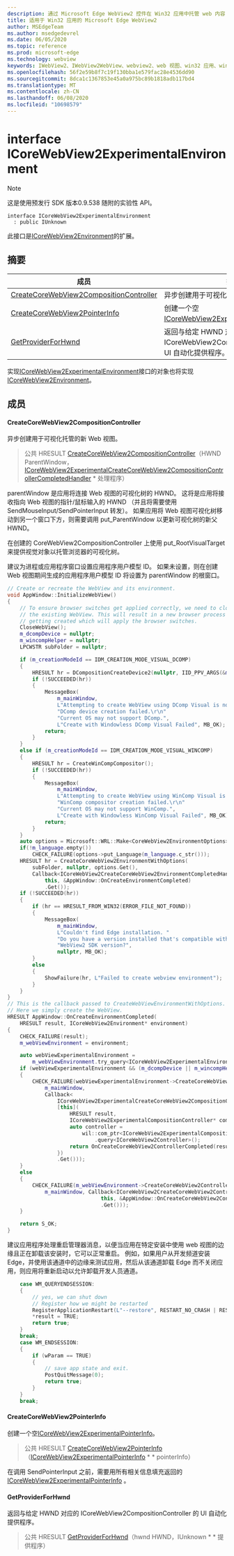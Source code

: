 ```yaml
---
description: 通过 Microsoft Edge WebView2 控件在 Win32 应用中托管 web 内容
title: 适用于 Win32 应用的 Microsoft Edge WebView2
author: MSEdgeTeam
ms.author: msedgedevrel
ms.date: 06/05/2020
ms.topic: reference
ms.prod: microsoft-edge
ms.technology: webview
keywords: IWebView2、IWebView2WebView、webview2、web 视图、win32 应用、win32、edge、ICoreWebView2、ICoreWebView2Controller、浏览器控件、边缘 html
ms.openlocfilehash: 56f2e59b8f7c19f130bba1e579fac28e4536dd90
ms.sourcegitcommit: 8dca1c1367853e45a0a975bc89b1818adb117bd4
ms.translationtype: MT
ms.contentlocale: zh-CN
ms.lasthandoff: 06/08/2020
ms.locfileid: "10698579"
---
```

# interface ICoreWebView2ExperimentalEnvironment 

> [!NOTE]
> 这是使用预发行 SDK 版本0.9.538 随附的实验性 API。

```
interface ICoreWebView2ExperimentalEnvironment
  : public IUnknown
```

此接口是[ICoreWebView2Environment](icorewebview2environment.md)的扩展。

## 摘要

 成员                        | 描述
--------------------------------|---------------------------------------------
[CreateCoreWebView2CompositionController](#createcorewebview2compositioncontroller) | 异步创建用于可视化托管的新 Web 视图。
[CreateCoreWebView2PointerInfo](#createcorewebview2pointerinfo) | 创建一个空[ICoreWebView2ExperimentalPointerInfo](icorewebview2experimentalpointerinfo.md)。
[GetProviderForHwnd](#getproviderforhwnd) | 返回与给定 HWND 对应的 ICoreWebView2CompositionController 的 UI 自动化提供程序。

实现[ICoreWebView2ExperimentalEnvironment]()接口的对象也将实现[ICoreWebView2Environment](icorewebview2environment.md)。

## 成员

#### CreateCoreWebView2CompositionController 

异步创建用于可视化托管的新 Web 视图。

> 公共 HRESULT [CreateCoreWebView2CompositionController](#createcorewebview2compositioncontroller)（HWND ParentWindow， [ICoreWebView2ExperimentalCreateCoreWebView2CompositionControllerCompletedHandler](icorewebview2experimentalcreatecorewebview2compositioncontrollercompletedhandler.md) * 处理程序）

parentWindow 是应用将连接 Web 视图的可视化树的 HWND。 这将是应用将接收指向 Web 视图的指针/鼠标输入的 HWND （并且将需要使用 SendMouseInput/SendPointerInput 转发）。 如果应用将 Web 视图可视化树移动到另一个窗口下方，则需要调用 put_ParentWindow 以更新可视化树的新父 HWND。

在创建的 CoreWebView2CompositionController 上使用 put_RootVisualTarget 来提供视觉对象以托管浏览器的可视化树。

建议为进程或应用程序窗口设置应用程序用户模型 ID。 如果未设置，则在创建 Web 视图期间生成的应用程序用户模型 ID 将设置为 parentWindow 的根窗口。 
```cpp
// Create or recreate the WebView and its environment.
void AppWindow::InitializeWebView()
{
    // To ensure browser switches get applied correctly, we need to close
    // the existing WebView. This will result in a new browser process
    // getting created which will apply the browser switches.
    CloseWebView();
    m_dcompDevice = nullptr;
    m_wincompHelper = nullptr;
    LPCWSTR subFolder = nullptr;

    if (m_creationModeId == IDM_CREATION_MODE_VISUAL_DCOMP)
    {
        HRESULT hr = DCompositionCreateDevice2(nullptr, IID_PPV_ARGS(&m_dcompDevice));
        if (!SUCCEEDED(hr))
        {
            MessageBox(
                m_mainWindow,
                L"Attempting to create WebView using DComp Visual is not supported.\r\n"
                "DComp device creation failed.\r\n"
                "Current OS may not support DComp.",
                L"Create with Windowless DComp Visual Failed", MB_OK);
            return;
        }
    }
    else if (m_creationModeId == IDM_CREATION_MODE_VISUAL_WINCOMP)
    {
        HRESULT hr = CreateWinCompCompositor();
        if (!SUCCEEDED(hr))
        {
            MessageBox(
                m_mainWindow,
                L"Attempting to create WebView using WinComp Visual is not supported.\r\n"
                "WinComp compositor creation failed.\r\n"
                "Current OS may not support WinComp.",
                L"Create with Windowless WinComp Visual Failed", MB_OK);
            return;
        }
    }
    auto options = Microsoft::WRL::Make<CoreWebView2EnvironmentOptions>();
    if(!m_language.empty())
        CHECK_FAILURE(options->put_Language(m_language.c_str()));
    HRESULT hr = CreateCoreWebView2EnvironmentWithOptions(
        subFolder, nullptr, options.Get(),
        Callback<ICoreWebView2CreateCoreWebView2EnvironmentCompletedHandler>(
            this, &AppWindow::OnCreateEnvironmentCompleted)
            .Get());
    if (!SUCCEEDED(hr))
    {
        if (hr == HRESULT_FROM_WIN32(ERROR_FILE_NOT_FOUND))
        {
            MessageBox(
                m_mainWindow,
                L"Couldn't find Edge installation. "
                "Do you have a version installed that's compatible with this "
                "WebView2 SDK version?",
                nullptr, MB_OK);
        }
        else
        {
            ShowFailure(hr, L"Failed to create webview environment");
        }
    }
}
// This is the callback passed to CreateWebViewEnvironmentWithOptions.
// Here we simply create the WebView.
HRESULT AppWindow::OnCreateEnvironmentCompleted(
    HRESULT result, ICoreWebView2Environment* environment)
{
    CHECK_FAILURE(result);
    m_webViewEnvironment = environment;

    auto webViewExperimentalEnvironment =
        m_webViewEnvironment.try_query<ICoreWebView2ExperimentalEnvironment>();
    if (webViewExperimentalEnvironment && (m_dcompDevice || m_wincompHelper))
    {
        CHECK_FAILURE(webViewExperimentalEnvironment->CreateCoreWebView2CompositionController(
            m_mainWindow,
            Callback<
                ICoreWebView2ExperimentalCreateCoreWebView2CompositionControllerCompletedHandler>(
                [this](
                    HRESULT result,
                    ICoreWebView2ExperimentalCompositionController* compositionController) -> HRESULT {
                    auto controller =
                        wil::com_ptr<ICoreWebView2ExperimentalCompositionController>(compositionController)
                            .query<ICoreWebView2Controller>();
                    return OnCreateCoreWebView2ControllerCompleted(result, controller.get());
                })
                .Get()));
    }
    else
    {
        CHECK_FAILURE(m_webViewEnvironment->CreateCoreWebView2Controller(
            m_mainWindow, Callback<ICoreWebView2CreateCoreWebView2ControllerCompletedHandler>(
                              this, &AppWindow::OnCreateCoreWebView2ControllerCompleted)
                              .Get()));
    }

    return S_OK;
}
```
 建议应用程序处理重启管理器消息，以便当应用在特定安装中使用 web 视图的边缘且正在卸载该安装时，它可以正常重启。 例如，如果用户从开发频道安装 Edge，并使用该通道中的边缘来测试应用，然后从该通道卸载 Edge 而不关闭应用，则应用将重新启动以允许卸载开发人员通道。 
```cpp
    case WM_QUERYENDSESSION:
    {
        // yes, we can shut down
        // Register how we might be restarted
        RegisterApplicationRestart(L"--restore", RESTART_NO_CRASH | RESTART_NO_HANG);
        *result = TRUE;
        return true;
    }
    break;
    case WM_ENDSESSION:
    {
        if (wParam == TRUE)
        {
            // save app state and exit.
            PostQuitMessage(0);
            return true;
        }
    }
    break;
```

#### CreateCoreWebView2PointerInfo 

创建一个空[ICoreWebView2ExperimentalPointerInfo](icorewebview2experimentalpointerinfo.md)。

> 公共 HRESULT [CreateCoreWebView2PointerInfo](#createcorewebview2pointerinfo)（[ICoreWebView2ExperimentalPointerInfo](icorewebview2experimentalpointerinfo.md) * * pointerInfo）

在调用 SendPointerInput 之前，需要用所有相关信息填充返回的[ICoreWebView2ExperimentalPointerInfo](icorewebview2experimentalpointerinfo.md) 。

#### GetProviderForHwnd 

返回与给定 HWND 对应的 ICoreWebView2CompositionController 的 UI 自动化提供程序。

> 公共 HRESULT [GetProviderForHwnd](#getproviderforhwnd)（hwnd HWND，IUnknown * * 提供程序）

